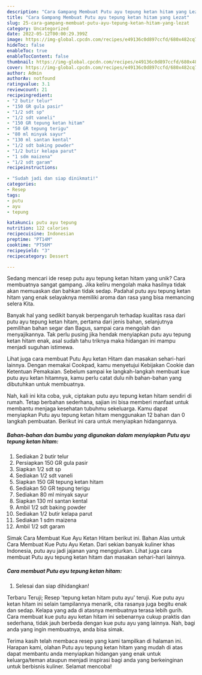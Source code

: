 ```yaml
---
description: "Cara Gampang Membuat Putu ayu tepung ketan hitam yang Lezat"
title: "Cara Gampang Membuat Putu ayu tepung ketan hitam yang Lezat"
slug: 25-cara-gampang-membuat-putu-ayu-tepung-ketan-hitam-yang-lezat
category: Uncategorized
date: 2022-05-12T00:00:29.399Z
image: https://img-global.cpcdn.com/recipes/e49136c0d897ccfd/680x482cq70/putu-ayu-tepung-ketan-hitam-foto-resep-utama.jpg
hideToc: false
enableToc: true
enableTocContent: false
thumbnail: https://img-global.cpcdn.com/recipes/e49136c0d897ccfd/680x482cq70/putu-ayu-tepung-ketan-hitam-foto-resep-utama.jpg
cover: https://img-global.cpcdn.com/recipes/e49136c0d897ccfd/680x482cq70/putu-ayu-tepung-ketan-hitam-foto-resep-utama.jpg
author: Admin
authorAv: notfound
ratingvalue: 3.1
reviewcount: 21
recipeingredient:
- "2 butir telur"
- "150 GR gula pasir"
- "1/2 sdt sp"
- "1/2 sdt vaneli"
- "150 GR tepung ketan hitam"
- "50 GR tepung terigu"
- "80 ml minyak sayur"
- "130 ml santan kental"
- "1/2 sdt baking powder"
- "1/2 butir kelapa parut"
- "1 sdm maizena"
- "1/2 sdt garam"
recipeinstructions:

- "Sudah jadi dan siap dinikmati!"
categories:
- Resep
tags:
- putu
- ayu
- tepung

katakunci: putu ayu tepung 
nutrition: 122 calories
recipecuisine: Indonesian
preptime: "PT14M"
cooktime: "PT56M"
recipeyield: "3"
recipecategory: Dessert

---
```





Sedang mencari ide resep putu ayu tepung ketan hitam yang unik? Cara membuatnya sangat gampang. Jika keliru mengolah maka hasilnya tidak akan memuaskan dan bahkan tidak sedap. Padahal putu ayu tepung ketan hitam yang enak selayaknya memiliki aroma dan rasa yang bisa memancing selera Kita.





Banyak hal yang sedikit banyak berpengaruh terhadap kualitas rasa dari putu ayu tepung ketan hitam, pertama dari jenis bahan, selanjutnya pemilihan bahan segar dan Bagus, sampai cara mengolah dan menyajikannya. Tak perlu pusing jika hendak menyiapkan putu ayu tepung ketan hitam enak,      asal sudah tahu triknya maka hidangan ini mampu menjadi suguhan istimewa.














Lihat juga cara membuat Putu Ayu ketan Hitam dan masakan sehari-hari lainnya. Dengan memakai Cookpad, kamu menyetujui Kebijakan Cookie dan Ketentuan Pemakaian. Sebelum sampai ke langkah-langkah membuat kue putu ayu ketan hitamnya, kamu perlu catat dulu nih bahan-bahan yang dibutuhkan untuk membuatnya.






Nah, kali ini kita coba, yuk, ciptakan putu ayu tepung ketan hitam sendiri di rumah. Tetap berbahan sederhana, sajian ini bisa memberi manfaat untuk membantu menjaga kesehatan tubuhmu sekeluarga. Kamu dapat menyiapkan Putu ayu tepung ketan hitam menggunakan 12 bahan dan 0 langkah pembuatan. Berikut ini cara untuk menyiapkan hidangannya.

<!--inarticleads1-->

##### Bahan-bahan dan bumbu yang digunakan dalam menyiapkan Putu ayu tepung ketan hitam:

1. Sediakan 2 butir telur
1. Persiapkan 150 GR gula pasir
1. Siapkan 1/2 sdt sp
1. Sediakan 1/2 sdt vaneli
1. Siapkan 150 GR tepung ketan hitam
1. Sediakan 50 GR tepung terigu
1. Sediakan 80 ml minyak sayur
1. Siapkan 130 ml santan kental
1. Ambil 1/2 sdt baking powder
1. Sediakan 1/2 butir kelapa parut
1. Sediakan 1 sdm maizena
1. Ambil 1/2 sdt garam


Simak Cara Membuat Kue Ayu Ketan Hitam berikut ini. Bahan Alas untuk Cara Membuat Kue Putu Ayu Ketan. Dari sekian banyak kuliner khas Indonesia, putu ayu jadi jajanan yang menggiurkan. Lihat juga cara membuat Putu ayu tepung ketan hitam dan masakan sehari-hari lainnya. 

<!--inarticleads2-->

##### Cara membuat Putu ayu tepung ketan hitam:


1. Selesai dan siap dihidangkan!

Terbaru Teruji; Resep &#39;tepung ketan hitam putu ayu&#39; teruji. Kue putu ayu ketan hitam ini selain tampilannya menarik, cita rasanya juga begitu enak dan sedap. Kelapa yang ada di atasnya membuatnya terasa lebih gurih. Cara membuat kue putu ayu ketan hitam ini sebenarnya cukup praktis dan sederhana, tidak jauh berbeda dengan kue putu ayu yang lainnya. Nah, bagi anda yang ingin membuatnya, anda bisa simak. 

Terima kasih telah membaca resep yang kami tampilkan di halaman ini. Harapan kami, olahan Putu ayu tepung ketan hitam yang mudah di atas dapat membantu anda menyiapkan hidangan yang enak untuk keluarga/teman ataupun menjadi inspirasi bagi anda yang berkeinginan untuk berbisnis kuliner. Selamat mencoba!
